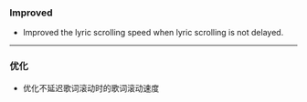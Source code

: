 ### Improved

- Improved the lyric scrolling speed when lyric scrolling is not delayed.

---

### 优化

- 优化不延迟歌词滚动时的歌词滚动速度
